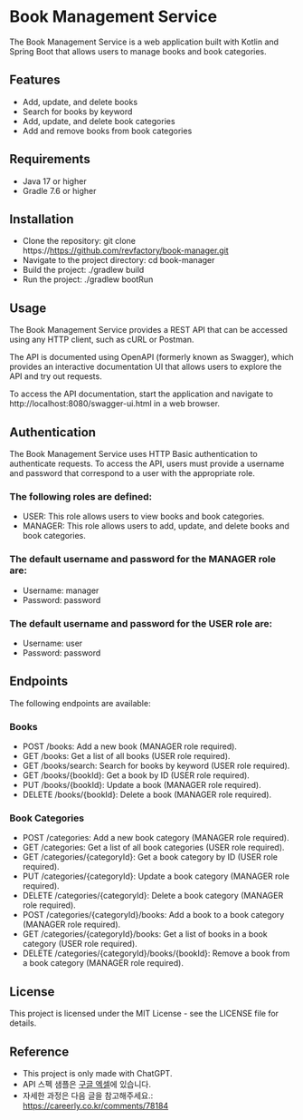 # Book Management Service
The Book Management Service is a web application built with Kotlin and Spring Boot that allows users to manage books and book categories.

## Features
- Add, update, and delete books  
- Search for books by keyword
- Add, update, and delete book categories
- Add and remove books from book categories

## Requirements
- Java 17 or higher
- Gradle 7.6 or higher

## Installation
- Clone the repository: git clone https://https://github.com/revfactory/book-manager.git
- Navigate to the project directory: cd book-manager
- Build the project: ./gradlew build
- Run the project: ./gradlew bootRun

## Usage
The Book Management Service provides a REST API that can be accessed using any HTTP client, such as cURL or Postman.

The API is documented using OpenAPI (formerly known as Swagger), which provides an interactive documentation UI that allows users to explore the API and try out requests.

To access the API documentation, start the application and navigate to http://localhost:8080/swagger-ui.html in a web browser.

## Authentication
The Book Management Service uses HTTP Basic authentication to authenticate requests. To access the API, users must provide a username and password that correspond to a user with the appropriate role.

### The following roles are defined:

- USER: This role allows users to view books and book categories.
- MANAGER: This role allows users to add, update, and delete books and book categories.

### The default username and password for the MANAGER role are:

- Username: manager
- Password: password

### The default username and password for the USER role are:

- Username: user
- Password: password

## Endpoints
The following endpoints are available:

### Books
- POST /books: Add a new book (MANAGER role required).
- GET /books: Get a list of all books (USER role required).
- GET /books/search: Search for books by keyword (USER role required).
- GET /books/{bookId}: Get a book by ID (USER role required).
- PUT /books/{bookId}: Update a book (MANAGER role required).
- DELETE /books/{bookId}: Delete a book (MANAGER role required).

### Book Categories
- POST /categories: Add a new book category (MANAGER role required).
- GET /categories: Get a list of all book categories (USER role required).
- GET /categories/{categoryId}: Get a book category by ID (USER role required).
- PUT /categories/{categoryId}: Update a book category (MANAGER role required).
- DELETE /categories/{categoryId}: Delete a book category (MANAGER role required).
- POST /categories/{categoryId}/books: Add a book to a book category (MANAGER role required).
- GET /categories/{categoryId}/books: Get a list of books in a book category (USER role required).
- DELETE /categories/{categoryId}/books/{bookId}: Remove a book from a book category (MANAGER role required).


## License
This project is licensed under the MIT License - see the LICENSE file for details.



## Reference 
* This project is only made with ChatGPT.
* API 스펙 샘플은 [구글 엑셀](https://docs.google.com/spreadsheets/d/1jjumPWpmNbc_wXUaUrd_wvwqoZ7xGHpieHYTTJvtStU/edit?usp=sharing)에 있습니다.
* 자세한 과정은 다음 글을 참고해주세요.: https://careerly.co.kr/comments/78184
